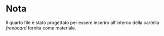 # Nota
Il quarto file è stato progettato per essere inseriro all'interno della cartella _freeboard_ fornita come materiale.
